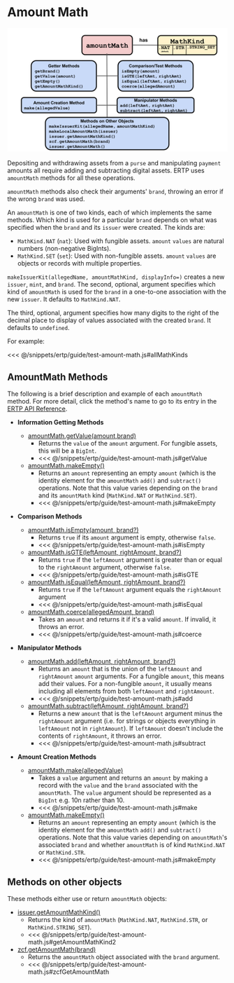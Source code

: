 # Amount Math

![AmountMath methods](./assets/amount-math.svg) 

Depositing and withdrawing assets from a
`purse` and manipulating `payment` amounts 
all require adding and subtracting digital assets. ERTP
uses `amountMath` methods for all these operations. 

`amountMath` methods also check their arguments' `brand`, 
throwing an error if the wrong `brand` was used.

An `amountMath` is one of two kinds, each of which
implements the same methods. Which kind is used for a particular `brand` depends
on what was specified when the `brand` and its `issuer` were 
created. The kinds are: 
- `MathKind.NAT` (`nat`): Used with fungible assets. `amount` `values` are natural numbers (non-negative BigInts).
- `MathKind.SET` (`set`): Used with non-fungible assets. `amount` `values` are objects or records with multiple properties.

`makeIssuerKit(allegedName, amountMathKind, displayInfo=)` creates a new `issuer`,
`mint`, and `brand`. 
The second, optional, argument specifies which kind
of `amountMath` is used for the `brand` in a one-to-one
association with the new `issuer`. It defaults to `MathKind.NAT`. 

The third, optional, argument specifies how many digits to the right
of the decimal place to display of values associated with the created
`brand`. It defaults to `undefined`.

For example: 

<<< @/snippets/ertp/guide/test-amount-math.js#allMathKinds

## AmountMath Methods
The following is a brief description and example of each `amountMath` method. For
more detail, click the method's name to go to its entry in the [ERTP
API Reference](../api/).

- **Information Getting Methods**
  - [amountMath.getValue(amount,brand)](../api/amount-math.md#amountmath-getvalue-amount-brand)
    - Returns the `value` of the `amount` argument. For fungible assets, this will be a `BigInt`.
    - <<< @/snippets/ertp/guide/test-amount-math.js#getValue
  - [amountMath.makeEmpty()](../api/amount-math.md#amountmath-getempty)
    - Returns an `amount` representing an empty `amount` (which is the identity
       element for the `amountMath` `add()` and `subtract()`
       operations. Note that this value varies depending on the
       `brand` and its `amountMath` kind (`MathKind.NAT` or `MathKind.SET`).
    - <<< @/snippets/ertp/guide/test-amount-math.js#makeEmpty
- **Comparison Methods**
  - [amountMath.isEmpty(amount, brand?)](../api/amount-math.md#amountmath-isempty-amount-brand)
    - Returns `true` if its `amount` argument is empty, otherwise `false`.
    - <<< @/snippets/ertp/guide/test-amount-math.js#isEmpty
  - [amountMath.isGTE(leftAmount, rightAmount, brand?)](../api/amount-math.md#amountmath-isgte-leftamount-rightamount-brand)
    - Returns `true` if the `leftAmount` argument is greater than or equal
       to the `rightAmount` argument, otherwise `false`.
    - <<< @/snippets/ertp/guide/test-amount-math.js#isGTE
  - [amountMath.isEqual(leftAmount, rightAmount, brand?)](../api/amount-math.md#amountmath-isequal-leftamount-rightamount-brand)
    - Returns `true` if the `leftAmount` argument equals the
	`rightAmount` argument
    - <<< @/snippets/ertp/guide/test-amount-math.js#isEqual
  - [amountMath.coerce(allegedAmount, brand)](../api/amount-math.md#amountmath-coerce-allegedamount-brand)
    - Takes an `amount` and returns it if it's a valid `amount`.
      If invalid, it throws an error.
    - <<< @/snippets/ertp/guide/test-amount-math.js#coerce
- **Manipulator Methods**

  - [amountMath.add(leftAmount, rightAmount, brand?)](../api/amount-math.md#amountmath-add-leftamount-rightamount-brand)
    - Returns an `amount` that is the union of the `leftAmount` and `rightAmount`
       `amount` arguments. For a fungible `amount`, this means add their
       values.  For a non-fungible `amount`, it usually means
       including all elements from both `leftAmount` and `rightAmount`.
    - <<< @/snippets/ertp/guide/test-amount-math.js#add
  - [amountMath.subtract(leftAmount, rightAmount, brand?)](../api/amount-math.md#amountmath-subtract-leftamount-rightamount-brand)
    - Returns a new `amount` that is the `leftAmount` argument minus
      the `rightAmount` argument  (i.e. for strings or objects
      everything in `leftAmount` not in `rightAmount`). If `leftAmount`
      doesn't include the contents of `rightAmount`, it throws an error. 
    - <<< @/snippets/ertp/guide/test-amount-math.js#subtract
- **Amount Creation Methods**
  - [amountMath.make(allegedValue)](../api/amount-math.md#amountmath-make-allegedvalue)	
    - Takes a `value` argument and returns an `amount` by making a record
      with the `value` and the `brand` associated with the `amountMath`. The `value`
      argument should be represented as a `BigInt` e.g. 10n rather than 10.
    - <<< @/snippets/ertp/guide/test-amount-math.js#make
  - [amountMath.makeEmpty()](../api/amount-math.md#amountmath-getempty)
    - Returns an `amount` representing an empty `amount` (which is the identity
       element for the `amountMath` `add()` and `subtract()`
       operations. Note that this value varies depending on `amountMath`'s associated
       `brand` and whether `amountMath` is of kind `MathKind.NAT` or `MathKind.STR`.
    - <<< @/snippets/ertp/guide/test-amount-math.js#makeEmpty
 
## Methods on other objects

These methods either use or return `amountMath` objects:
- [issuer.getAmountMathKind()](../api/issuer.md#issuer-getamountmathkind)
  - Returns the kind of `amountMath` (`MathKind.NAT`, `MathKind.STR`, or `MathKind.STRING_SET`).
  - <<< @/snippets/ertp/guide/test-amount-math.js#getAmountMathKind2
- [zcf.getAmountMath(brand)](/zoe/api/zoe-contract-facet.md#zcf-getamountmath-brand)
  - Returns the `amountMath` object associated with the `brand` argument.
  - <<< @/snippets/ertp/guide/test-amount-math.js#zcfGetAmountMath
